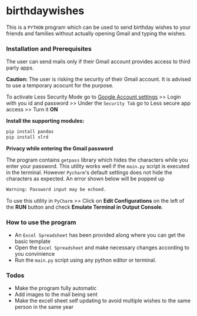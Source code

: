 # birthdaywishes

This is a ```PYTHON``` program which can be used to send birthday wishes to your friends and families without actually opening Gmail and typing the wishes.

### Installation and Prerequisites
The user can send mails only if their Gmail account provides access to third party apps. 

**Caution:** The user is risking the security of their Gmail account. It is advised to use a temporary acocunt for the purpose.

To activate Less Security Mode go to [Google Account settings](https://myaccount.google.com/lesssecureapps) >> Login with you id and password >> Under the ```Security Tab``` go to Less secure app access >> Turn it **ON**

**Install the supporting modules:**

```sh
pip install pandas
pip install xlrd
```

**Privacy while entering the Gmail password**

The program contains ```getpass``` library which hides the characters while you enter your password. This utility works well if the ```main.py``` script is executed in the terminal. However ```Pycharm```'s default settings does not hide the characters as expected. An error shown below will be popped up
```sh
Warning: Password input may be echoed.
```

To use this utility in ```PyCharm``` >> Click on **Edit Configurations** on the left of the **RUN** button and check **Emulate Terminal in Output Console**.

### How to use the program
* An ```Excel Spreadsheet``` has been provided along where you can get the basic template
* Open the ```Excel Spreadsheet``` and make necessary changes according to you convinience
* Run the ```main.py``` script using any python editor or terminal.

### Todos

 - Make the program fully automatic
 - Add images to the mail being sent
 - Make the excell sheet self updating to avoid multiple wishes to the same person in the same year
 
 
